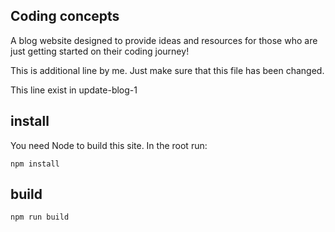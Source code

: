 ## Coding concepts

A blog website designed to provide ideas and resources for those who are just getting started on their coding journey!

This is additional line by me. Just make sure that this file has been changed.

This line exist in update-blog-1
## install

You need Node to build this site. In the root run:
```
npm install
```

## build
```
npm run build
```
